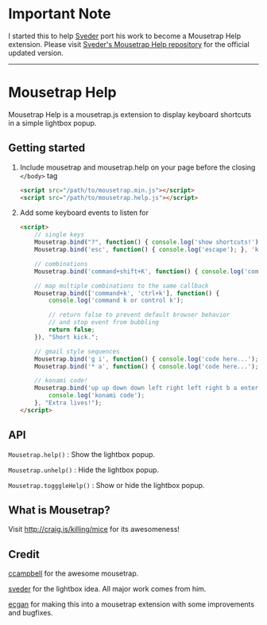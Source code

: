 # Important Note

I started this to help [Sveder](https://github.com/sveder) port his work to become a Mousetrap Help extension. Please visit [Sveder's Mousetrap Help repository](https://github.com/Sveder/mousetrap.help) for the official updated version.

-----

# Mousetrap Help

Mousetrap Help is a mousetrap.js extension to display keyboard shortcuts in a simple lightbox popup.

## Getting started

1.  Include mousetrap and mousetrap.help on your page before the closing ``</body>`` tag

    ```html
    <script src="/path/to/mousetrap.min.js"></script>
	<script src="/path/to/mousetrap.help.js"></script>
    ```

2.  Add some keyboard events to listen for

    ```html
    <script>
        // single keys
        Mousetrap.bind("?", function() { console.log('show shortcuts!'); }, "Show shortcuts!");
        Mousetrap.bind('esc', function() { console.log('escape'); }, 'keyup', "Hide shortcuts.");

        // combinations
        Mousetrap.bind('command+shift+K', function() { console.log('command shift k'); }, "Roundhouse kick!");

        // map multiple combinations to the same callback
        Mousetrap.bind(['command+k', 'ctrl+k'], function() {
            console.log('command k or control k');

            // return false to prevent default browser behavior
            // and stop event from bubbling
            return false;
        }), "Short kick.";

        // gmail style sequences
        Mousetrap.bind('g i', function() { console.log('code here...'); }, "Go to Inbox");
        Mousetrap.bind('* a', function() { console.log('code here...'); }, "Select all");

        // konami code!
        Mousetrap.bind('up up down down left right left right b a enter', function() {
            console.log('konami code');
        }, "Extra lives!");
    </script>
    ```

## API

`Mousetrap.help()` : Show the lightbox popup.

`Mousetrap.unhelp()` : Hide the lightbox popup.

`Mousetrap.togggleHelp()` : Show or hide the lightbox popup.

## What is Mousetrap?

Visit http://craig.is/killing/mice for its awesomeness!

## Credit

[ccampbell](https://github.com/ccampbell) for the awesome mousetrap. 

[sveder](https://github.com/sveder) for the lightbox idea. All major work comes from him.

[ecgan](https://github.com/ecgan) for making this into a mousetrap extension with some improvements and bugfixes. 
